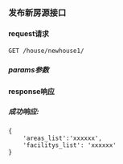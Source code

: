 
### 发布新房源接口

#### request请求

    GET /house/newhouse1/

##### params参数



#### response响应

##### 成功响应:

    {
        'areas_list':'xxxxxx',
        'facilitys_list': 'xxxxxx'
    }